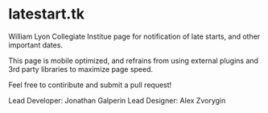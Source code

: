 latestart.tk
============

William Lyon Collegiate Institue page for notification of late starts, and other important dates.

This page is mobile optimized, and refrains from using external plugins and 3rd party libraries to maximize page speed.

Feel free to contiribute and submit a pull request!

Lead Developer: Jonathan Galperin 
Lead Designer: Alex Zvorygin 

